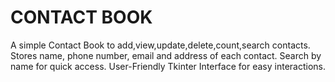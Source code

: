 # CONTACT BOOK

A simple Contact Book to add,view,update,delete,count,search contacts.
Stores name, phone number, email and address of each contact.
Search by name for quick access.
User-Friendly Tkinter Interface for easy interactions.
